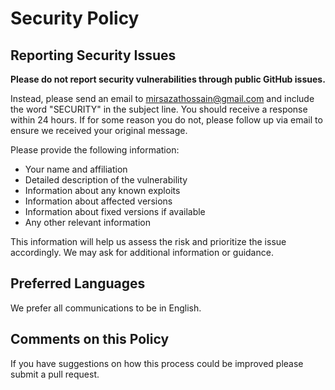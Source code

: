# Security Policy

## Reporting Security Issues

**Please do not report security vulnerabilities through public GitHub issues.**

Instead, please send an email to [mirsazathossain@gmail.com](mailto:mirsazathossain@gmail.com) and include the word "SECURITY" in the subject line. You should receive a response within 24 hours. If for some reason you do not, please follow up via email to ensure we received your original message.

Please provide the following information:

- Your name and affiliation
- Detailed description of the vulnerability
- Information about any known exploits
- Information about affected versions
- Information about fixed versions if available
- Any other relevant information

This information will help us assess the risk and prioritize the issue accordingly. We may ask for additional information or guidance.

## Preferred Languages

We prefer all communications to be in English.

## Comments on this Policy

If you have suggestions on how this process could be improved please submit a pull request.

